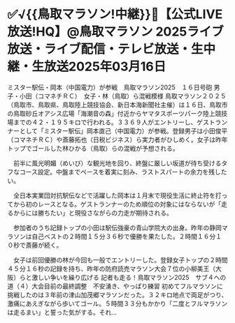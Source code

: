 # ✅√{{鳥取マラソン!中継}}🏃‍【公式LIVE放送!HQ】@鳥取マラソン 2025ライブ放送・ライブ配信・テレビ放送・生中継・生放送2025年03月16日

ミスター駅伝・岡本（中国電力）が参戦　鳥取マラソン2025　１６日号砲
男子・小田（コマネチＲＣ）　女子・林（鳥取）ら混戦模様
鳥取マラソン２０２５（鳥取市、鳥取県、鳥取陸上競技協会、新日本海新聞社主催）は１６日、鳥取市の鳥取砂丘オアシス広場「海潮音の森」付近からヤマタスポーツパーク陸上競技場までの４２・１９５キロで行われる。３３６９人がエントリーし、ゲストランナーとして「ミスター駅伝」岡本直己（中国電力）が参戦。登録男子は小田俊平（コマネチＲＣ）や斎藤拓也（日税ビジネス）ら実力者がひしめく。女子は昨年トップでゴールした林ひかる（鳥取）らの混戦が予想される。

　前半に風光明媚（めいび）な観光地を回り、終盤に厳しい坂道が待ち受けるタフなコース設定。中盤までペースを着実に刻み、ラストスパートの余力を残したい。

　全日本実業団対抗駅伝などで活躍した岡本は１月末で現役生活に終止符を打ってから初のレースとなる。ゲストランナーのため順位の対象にはならないが「走るからには勝ちたい」と現役さながらの力走が期待される。

　参加者のうち記録トップの小田は駅伝強豪の青山学院大の出身。昨年の静岡マラソンは自己ベストの２時間１５分３６秒で優勝を果たした。２時間１６分１０秒で斎藤が続く。

　女子は前回優勝の林が今回も一般でエントリーした。登録女子トップの２時間４５分１６秒の記録を持ち、昨年の防府読売マラソン大会７位の小柳美王（大阪）らと激しい争いを繰り広げる
記者も走る！鳥取マラソン2025　サブ４への道（４）大会目前の最終調整　不安湧き、やっぱり練習
初めてフルマラソンに挑戦したのは３年前の津山加茂郷マラソンだった。３２キロ地点で両足がつり、激痛にあえぎながら歩いてゴール。５時間３３分もかかり「二度とフルマラソンは走るまい」と誓った気がする。それ…
